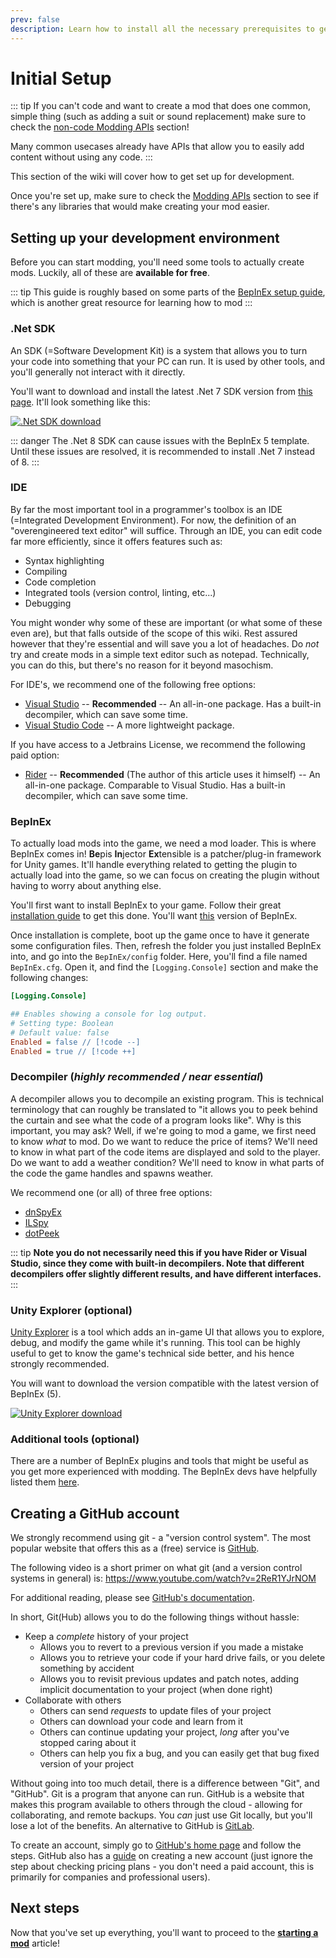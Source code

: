 ```yaml
---
prev: false
description: Learn how to install all the necessary prerequisites to get started with creating Lethal Company mods.
---
```


# Initial Setup

::: tip
If you can't code and want to create a mod that does one common, simple thing (such as adding a suit or sound replacement) make sure to check the [non-code Modding APIs](/apis/modding-apis#non-code-apis) section!

Many common usecases already have APIs that allow you to easily add content without using any code.
:::

This section of the wiki will cover how to get set up for development.

Once you're set up, make sure to check the [Modding APIs](/apis/modding-apis) section to see if there's any libraries that would make creating your mod easier.

## Setting up your development environment

Before you can start modding, you'll need some tools to actually create mods. Luckily, all of these are **available for free**. 

::: tip
This guide is roughly based on some parts of the [BepInEx setup guide](https://docs.bepinex.dev/articles/dev_guide/plugin_tutorial/1_setup.html), which is another great resource for learning how to mod
:::

### .Net SDK
An SDK (=Software Development Kit) is a system that allows you to turn your code into something that your PC can run. It is used by other tools, and you'll generally not interact with it directly.

You'll want to download and install the latest .Net 7 SDK version from [this page](https://dotnet.microsoft.com/en-us/download/dotnet/7.0). It'll look something like this:

[![.Net SDK download](/images/initial-setup/net7sdkdownload.png)](https://dotnet.microsoft.com/en-us/download/dotnet/7.0)

::: danger
The .Net 8 SDK can cause issues with the BepInEx 5 template. Until these issues are resolved, it is recommended to install .Net 7 instead of 8.
:::

### IDE
By far the most important tool in a programmer's toolbox is an IDE (=Integrated Development Environment). For now, the definition of an "overengineered text editor" will suffice. Through an IDE, you can edit code far more efficiently, since it offers features such as:
- Syntax highlighting
- Compiling
- Code completion
- Integrated tools (version control, linting, etc...)
- Debugging

You might wonder why some of these are important (or what some of these even are), but that falls outside of the scope of this wiki. Rest assured however that they're essential and will save you a lot of headaches. Do *not* try and create mods in a simple text editor such as notepad. Technically, you can do this, but there's no reason for it beyond masochism.

For IDE's, we recommend one of the following free options:
- [Visual Studio](https://visualstudio.microsoft.com/) -- **Recommended** -- An all-in-one package. Has a built-in decompiler, which can save some time.
- [Visual Studio Code](https://code.visualstudio.com/) -- A more lightweight package.

If you have access to a Jetbrains License, we recommend the following paid option:
- [Rider](https://www.jetbrains.com/rider/) -- **Recommended** (The author of this article uses it himself) -- An all-in-one package. Comparable to Visual Studio. Has a built-in decompiler, which can save some time.

### BepInEx
To actually load mods into the game, we need a mod loader. This is where BepInEx comes in! **Be**pis **In**jector **Ex**tensible is a patcher/plug-in framework for Unity games. It'll handle everything related to getting the plugin to actually load into the game, so we can focus on creating the plugin without having to worry about anything else.

You'll first want to install BepInEx to your game. Follow their great [installation guide](https://docs.bepinex.dev/articles/user_guide/installation/index.html) to get this done. You'll want [this](https://github.com/BepInEx/BepInEx/releases/download/v5.4.22/BepInEx_x64_5.4.22.0.zip) version of BepInEx.

Once installation is complete, boot up the game once to have it generate some configuration files. Then, refresh the folder you just installed BepInEx into, and go into the `BepInEx/config` folder. Here, you'll find a file named `BepInEx.cfg`. Open it, and find the `[Logging.Console]` section and make the following changes:

```ini
[Logging.Console]

## Enables showing a console for log output.
# Setting type: Boolean
# Default value: false
Enabled = false // [!code --]
Enabled = true // [!code ++]
```

### Decompiler (*highly recommended / near essential*)
A decompiler allows you to decompile an existing program. This is technical terminology that can roughly be translated to "it allows you to peek behind the curtain and see what the code of a program looks like". Why is this important, you may ask? Well, if we're going to mod a game, we first need to know *what* to mod. Do we want to reduce the price of items? We'll need to know in what part of the code items are displayed and sold to the player. Do we want to add a weather condition? We'll need to know in what parts of the code the game handles and spawns weather.

We recommend one (or all) of three free options:
- [dnSpyEx](https://github.com/dnSpyEx/dnSpy)
- [ILSpy](https://github.com/icsharpcode/ILSpy)
- [dotPeek](https://www.jetbrains.com/decompiler/)

::: tip
**Note you do not necessarily need this if you have Rider or Visual Studio, since they come with built-in decompilers. Note that different decompilers offer slightly different results, and have different interfaces.**
:::

### Unity Explorer (optional)
[Unity Explorer](https://github.com/sinai-dev/UnityExplorer) is a tool which adds an in-game UI that allows you to explore, debug, and modify the game while it's running. This tool can be highly useful to get to know the game's technical side better, and his hence strongly recommended.

You will want to download the version compatible with the latest version of BepInEx (5).

[![Unity Explorer download](/images/initial-setup/unityexplorerdownload.png)](https://github.com/sinai-dev/UnityExplorer/releases/latest/download/UnityExplorer.BepInEx5.Mono.zip)

### Additional tools (optional)
There are a number of BepInEx plugins and tools that might be useful as you get more experienced with modding. The BepInEx devs have helpfully listed them [here](https://docs.bepinex.dev/articles/dev_guide/dev_tools.html).

## Creating a GitHub account

We strongly recommend using git - a "version control system". The most popular website that offers this as a (free) service is [GitHub](https://github.com/).

The following video is a short primer on what git (and a version control systems in general) is: https://www.youtube.com/watch?v=2ReR1YJrNOM

For additional reading, please see [GitHub's documentation](https://docs.github.com/en/get-started/quickstart/hello-world).

In short, Git(Hub) allows you to do the following things without hassle:
- Keep a *complete* history of your project
    - Allows you to revert to a previous version if you made a mistake
    - Allows you to retrieve your code if your hard drive fails, or you delete something by accident
    - Allows you to revisit previous updates and patch notes, adding implicit documentation to your project (when done right)
- Collaborate with others
    - Others can send *requests* to update files of your project
    - Others can download your code and learn from it
    - Others can continue updating your project, *long* after you've stopped caring about it
    - Others can help you fix a bug, and you can easily get that bug fixed version of your project

Without going into too much detail, there is a difference between "Git", and "GitHub". Git is a program that anyone can run. GitHub is a website that makes this program available to others through the cloud - allowing for collaborating, and remote backups. You *can* just use Git locally, but you'll lose a lot of the benefits. An alternative to GitHub is [GitLab](https://about.gitlab.com/).

To create an account, simply go to [GitHub's home page](https://github.com/) and follow the steps. GitHub also has a [guide](https://docs.github.com/en/get-started/onboarding/getting-started-with-your-github-account) on creating a new account (just ignore the step about checking pricing plans - you don't need a paid account, this is primarily for companies and professional users).

## Next steps

Now that you've set up everything, you'll want to proceed to the **[starting a mod](starting-a-mod)** article!
